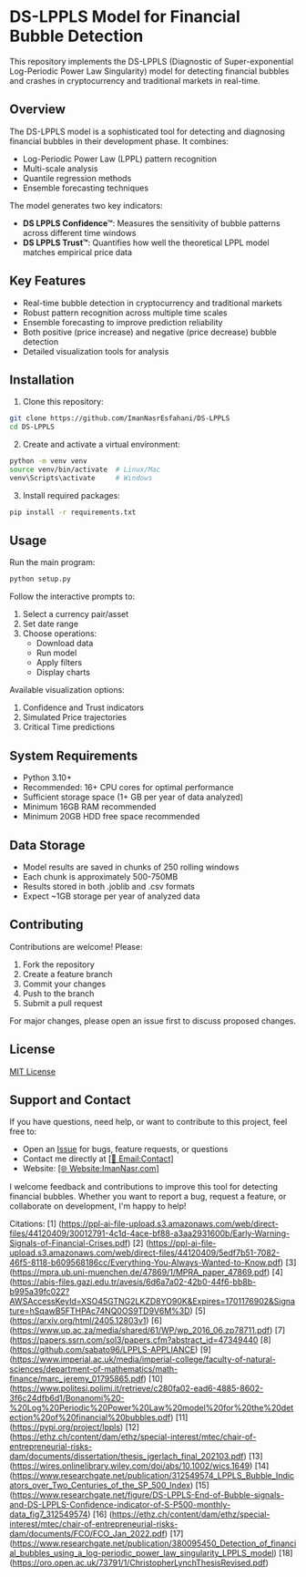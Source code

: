 # DS-LPPLS Model for Financial Bubble Detection

This repository implements the DS-LPPLS (Diagnostic of Super-exponential Log-Periodic Power Law Singularity) model for detecting financial bubbles and crashes in cryptocurrency and traditional markets in real-time.

## Overview

The DS-LPPLS model is a sophisticated tool for detecting and diagnosing financial bubbles in their development phase. It combines:

- Log-Periodic Power Law (LPPL) pattern recognition 
- Multi-scale analysis
- Quantile regression methods
- Ensemble forecasting techniques

The model generates two key indicators:

- **DS LPPLS Confidence™**: Measures the sensitivity of bubble patterns across different time windows
- **DS LPPLS Trust™**: Quantifies how well the theoretical LPPL model matches empirical price data

## Key Features

- Real-time bubble detection in cryptocurrency and traditional markets
- Robust pattern recognition across multiple time scales
- Ensemble forecasting to improve prediction reliability
- Both positive (price increase) and negative (price decrease) bubble detection
- Detailed visualization tools for analysis

## Installation

1. Clone this repository:
```bash
git clone https://github.com/ImanNasrEsfahani/DS-LPPLS
cd DS-LPPLS
```

2. Create and activate a virtual environment:
```bash
python -m venv venv
source venv/bin/activate  # Linux/Mac
venv\Scripts\activate     # Windows
```

3. Install required packages:
```bash
pip install -r requirements.txt
```

## Usage

Run the main program:
```bash
python setup.py
```

Follow the interactive prompts to:
1. Select a currency pair/asset
2. Set date range
3. Choose operations:
   - Download data
   - Run model
   - Apply filters
   - Display charts

Available visualization options:
1. Confidence and Trust indicators
2. Simulated Price trajectories  
3. Critical Time predictions

## System Requirements

- Python 3.10+
- Recommended: 16+ CPU cores for optimal performance
- Sufficient storage space (1+ GB per year of data analyzed)
- Minimum 16GB RAM recommended
- Minimum 20GB HDD free space recommended

## Data Storage

- Model results are saved in chunks of 250 rolling windows
- Each chunk is approximately 500-750MB
- Results stored in both .joblib and .csv formats
- Expect ~1GB storage per year of analyzed data

## Contributing

Contributions are welcome! Please:

1. Fork the repository
2. Create a feature branch
3. Commit your changes
4. Push to the branch
5. Submit a pull request

For major changes, please open an issue first to discuss proposed changes.

## License

[MIT License](LICENSE)

## Support and Contact

If you have questions, need help, or want to contribute to this project, feel free to:

- Open an [Issue](https://github.com/ImanNasrEsfahani/DS-LPPLS/issues) for bugs, feature requests, or questions
- Contact me directly at  <a href="mailto:Contact@ImanNasr.com">[📧 Email:Contact]</a>
- Website: <a href="https://www.ImanNasr.com">[🌐 Website:ImanNasr.com]</a>

I welcome feedback and contributions to improve this tool for detecting financial bubbles. Whether you want to report a bug, request a feature, or collaborate on development, I'm happy to help!


Citations:
[1] (https://ppl-ai-file-upload.s3.amazonaws.com/web/direct-files/44120409/30012791-4c1d-4ace-bf88-a3aa2931600b/Early-Warning-Signals-of-Financial-Crises.pdf)
[2] (https://ppl-ai-file-upload.s3.amazonaws.com/web/direct-files/44120409/5edf7b51-7082-46f5-8118-b609568186cc/Everything-You-Always-Wanted-to-Know.pdf)
[3] (https://mpra.ub.uni-muenchen.de/47869/1/MPRA_paper_47869.pdf)
[4] (https://abis-files.gazi.edu.tr/avesis/6d6a7a02-42b0-44f6-bb8b-b995a39fc022?AWSAccessKeyId=XSO45GTNG2LKZD8YO90K&Expires=1701176902&Signature=hSqawB5FTHPAc74NQ0OS9TD9V6M%3D)
[5] (https://arxiv.org/html/2405.12803v1)
[6] (https://www.up.ac.za/media/shared/61/WP/wp_2016_06.zp78711.pdf)
[7] (https://papers.ssrn.com/sol3/papers.cfm?abstract_id=47349440
[8] (https://github.com/sabato96/LPPLS-APPLIANCE)
[9] (https://www.imperial.ac.uk/media/imperial-college/faculty-of-natural-sciences/department-of-mathematics/math-finance/marc_jeremy_01795865.pdf)
[10] (https://www.politesi.polimi.it/retrieve/c280fa02-ead6-4885-8602-3f6c24dfb6d1/Bonanomi%20-%20Log%20Periodic%20Power%20Law%20model%20for%20the%20detection%20of%20financial%20bubbles.pdf)
[11] (https://pypi.org/project/lppls)
[12] (https://ethz.ch/content/dam/ethz/special-interest/mtec/chair-of-entrepreneurial-risks-dam/documents/dissertation/thesis_jgerlach_final_202103.pdf)
[13] (https://wires.onlinelibrary.wiley.com/doi/abs/10.1002/wics.1649)
[14] (https://www.researchgate.net/publication/312549574_LPPLS_Bubble_Indicators_over_Two_Centuries_of_the_SP_500_Index)
[15] (https://www.researchgate.net/figure/DS-LPPLS-End-of-Bubble-signals-and-DS-LPPLS-Confidence-indicator-of-S-P500-monthly-data_fig7_312549574)
[16] (https://ethz.ch/content/dam/ethz/special-interest/mtec/chair-of-entrepreneurial-risks-dam/documents/FCO/FCO_Jan_2022.pdf)
[17] (https://www.researchgate.net/publication/380095450_Detection_of_financial_bubbles_using_a_log-periodic_power_law_singularity_LPPLS_model)
[18] (https://oro.open.ac.uk/73791/1/ChristopherLynchThesisRevised.pdf)
